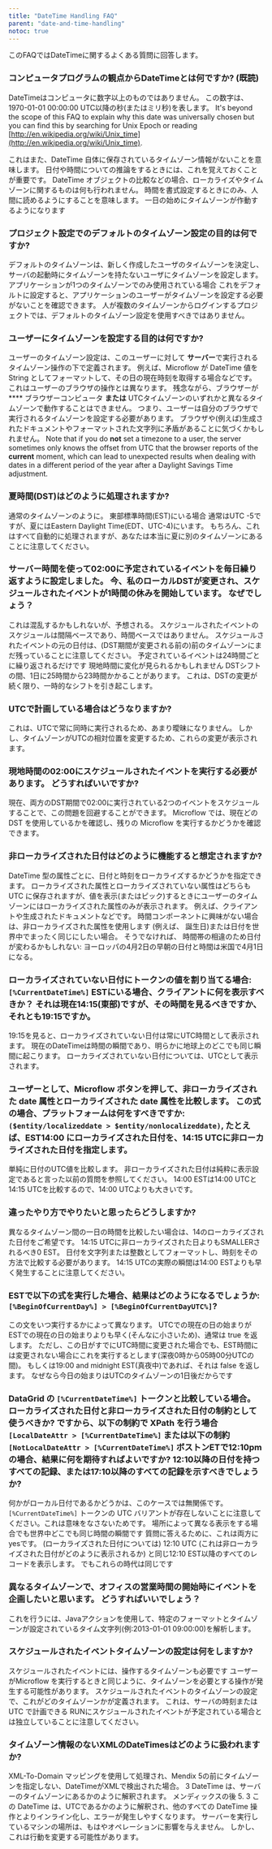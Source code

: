 ```yaml
---
title: "DateTime Handling FAQ"
parent: "date-and-time-handling"
notoc: true
---
```



このFAQではDateTimeに関するよくある質問に回答します。

### コンピュータプログラムの観点からDateTimeとは何ですか? (既読)

DateTimeはコンピュータに数字以上のものではありません。 この数字は、1970-01-01 00:00:00 UTC以降の秒(またはミリ秒)を表します。 It's beyond the scope of this FAQ to explain why this date was universally chosen but you can find this by searching for Unix Epoch or reading [http://en.wikipedia.org/wiki/Unix_time](http://en.wikipedia.org/wiki/Unix_time).

これはまた、DateTime 自体に保存されているタイムゾーン情報がないことを意味します。 日付や時間についての推論をするときには、これを覚えておくことが重要です。 DateTime オブジェクトの比較などの場合、ローカライズやタイムゾーンに関するものは何も行われません。 時間を書式設定するときにのみ、人間に読めるようにすることを意味します。 一日の始めにタイムゾーンが作動するようになります

### プロジェクト設定でのデフォルトのタイムゾーン設定の目的は何ですか?

デフォルトのタイムゾーンは、新しく作成したユーザのタイムゾーンを決定し、サーバの起動時にタイムゾーンを持たないユーザにタイムゾーンを設定します。 アプリケーションが1つのタイムゾーンでのみ使用されている場合 これをデフォルトに設定すると、アプリケーションのユーザーがタイムゾーンを設定する必要がないことを確認できます。 人が複数のタイムゾーンからログインするプロジェクトでは、デフォルトのタイムゾーン設定を使用すべきではありません。

### ユーザーにタイムゾーンを設定する目的は何ですか?

ユーザーのタイムゾーン設定は、このユーザーに対して **サーバー**で実行されるタイムゾーン操作の下で定義されます。 例えば、Microflow が DateTime 値を String としてフォーマットして、その日の現在時刻を取得する場合などです。 これはユーザーのブラウザの操作とは異なります。 残念ながら、ブラウザーが **** ブラウザーコンピュータ **または** UTCタイムゾーンのいずれかと異なるタイムゾーンで動作することはできません。 つまり、ユーザーは自分のブラウザで実行されるタイムゾーンを設定する必要があります。 ブラウザや(例えば)生成されたドキュメントやフォーマットされた文字列に矛盾があることに気づくかもしれません。 Note that if you do **not** set a timezone to a user, the server sometimes only knows the offset from UTC that the browser reports of the **current** moment, which can lead to unexpected results when dealing with dates in a different period of the year after a Daylight Savings Time adjustment.

### 夏時間(DST)はどのように処理されますか?

通常のタイムゾーンのように。 東部標準時間(EST)にいる場合 通常はUTC -5ですが、夏にはEastern Daylight Time(EDT、UTC-4)にいます。 もちろん、これはすべて自動的に処理されますが、あなたは本当に夏に別のタイムゾーンにあることに注意してください。

### サーバー時間を使って02:00に予定されているイベントを毎日繰り返すように設定しました。 今、私のローカルDSTが変更され、スケジュールされたイベントが1時間の休みを開始しています。 なぜでしょう？

これは混乱するかもしれないが、予想される。 スケジュールされたイベントのスケジュールは間隔ベースであり、時間ベースではありません。 スケジュールされたイベントの元の日付は、(DST期間が変更される前の)前のタイムゾーンにまだ残っていることに注意してください。 予定されているイベントは24時間ごとに繰り返されるだけです 現地時間に変化が見られるかもしれません DSTシフトの間、1日に25時間から23時間かかることがあります。 これは、DSTの変更が続く限り、一時的なシフトを引き起こします。

### UTCで計画している場合はどうなりますか?

これは、UTCで常に同時に実行されるため、あまり曖昧になりません。 しかし、タイムゾーンがUTCの相対位置を変更するため、これらの変更が表示されます。

### 現地時間の02:00にスケジュールされたイベントを実行する必要があります。 どうすればいいですか?

現在、両方のDST期間で02:00に実行されている2つのイベントをスケジュールすることで、この問題を回避することができます。 Microflow では、現在どのDST を使用しているかを確認し、残りの Microflow を実行するかどうかを確認できます。

### 非ローカライズされた日付はどのように機能すると想定されますか?

DateTime 型の属性ごとに、日付と時刻をローカライズするかどうかを指定できます。 ローカライズされた属性とローカライズされていない属性はどちらも UTC に保存されますが、値を表示(またはピック)するときにユーザーのタイムゾーンにはローカライズされた属性のみが表示されます。 例えば、クライアントや生成されたドキュメントなどです。 時間コンポーネントに興味がない場合は、非ローカライズされた属性を使用します (例えば、 誕生日)または日付を世界中でまったく同じにしたい場合。 そうでなければ、 時間帯の相違のため日付が変わるかもしれない: ヨーロッパの4月2日の早朝の日付と時間は米国で4月1日になる。

### ローカライズされていない日付にトークンの値を割り当てる場合: `[%CurrentDateTime%]` ESTにいる場合、クライアントに何を表示すべきか？ それは現在14:15(東部)ですが、その時間を見るべきですか、それとも19:15ですか。

19:15を見ると、ローカライズされていない日付は常にUTC時間として表示されます。 現在のDateTimeは時間の瞬間であり、明らかに地球上のどこでも同じ瞬間に起こります。 ローカライズされていない日付については、UTCとして表示されます。

### ユーザーとして、Microflow ボタンを押して、非ローカライズされた date 属性とローカライズされた date 属性を比較します。 この式の場合、プラットフォームは何をすべきですか: `($entity/localizeddate > $entity/nonlocalizeddate)`, たとえば、EST14:00 にローカライズされた日付を、14:15 UTCに非ローカライズされた日付を指定します。

単純に日付のUTC値を比較します。 非ローカライズされた日付は純粋に表示設定であると言った以前の質問を参照してください。 14:00 ESTは14:00 UTCと14:15 UTCを比較するので、14:00 UTCよりも大きいです。

### 違ったやり方でやりたいと思ったらどうしますか?

異なるタイムゾーン間の一日の時間を比較したい場合は、14のローカライズされた日付をご希望です。 14:15 UTCに非ローカライズされた日よりもSMALLERされるべき0 EST。 日付を文字列または整数としてフォーマットし、時刻をその方法で比較する必要があります。 14:15 UTCの実際の瞬間は14:00 ESTよりも早く発生することに注意してください。

### ESTで以下の式を実行した場合、結果はどのようになるでしょうか: `[%BeginOfCurrentDay%] > [%BeginOfCurrentDayUTC%]`?

この文をいつ実行するかによって異なります。 UTCでの現在の日の始まりがESTでの現在の日の始まりよりも早く(そんなに小さいため)、通常は true を返します。 ただし、この日がすでにUTC時間に変更された場合でも、EST時間には変更されない場合にこれを実行するとします(深夜0時から05時00分UTCの間)。 もしくは19:00 and midnight EST(真夜中)であれば、それは false を返します。 なぜなら今日の始まりはUTCのタイムゾーンの1日後だからです

### DataGrid の `[%CurrentDateTime%]` トークンと比較している場合。 ローカライズされた日付と非ローカライズされた日付の制約として使うべきか? ですから、以下の制約で XPath を行う場合 `[LocalDateAttr > [%CurrentDateTime%]` または以下の制約 `[NotLocalDateAttr > [%CurrentDateTime%]` ボストンETで12:10pmの場合、結果に何を期待すればよいですか? 12:10以降の日付を持つすべての記録、または17:10以降のすべての記録を示すべきでしょうか?

何かがローカル日付であるかどうかは、このケースでは無関係です。 `
[%CurrentDateTime%]` トークンの UTC バリアントが存在しないことに注意してください。これは意味をなさないためです。 場所によって異なる表示をする場合でも世界中どこでも同じ時間の瞬間です 質問に答えるために、これは両方にyesです。 (ローカライズされた日付については) 12:10 UTC (これは非ローカライズされた日付がどのように表示されるか) と同じ12:10 EST以降のすべてのレコードを表示します。 でもこれらの時代は同じです

### 異なるタイムゾーンで、オフィスの営業時間の開始時にイベントを企画したいと思います。 どうすればいいでしょう？

これを行うには、Javaアクションを使用して、特定のフォーマットとタイムゾーンが設定されているタイム文字列(例:2013-01-01 09:00:00)を解析します。

### スケジュールされたイベントタイムゾーンの設定は何をしますか?

スケジュールされたイベントには、操作するタイムゾーンも必要です ユーザーがMicroflow を実行するときと同じように、タイムゾーンを必要とする操作が発生する可能性があります。 スケジュールされたイベントのタイムゾーンの設定で、これがどのタイムゾーンかが定義されます。 これは、サーバの時刻または UTC で計画できる RUNにスケジュールされたイベントが予定されている場合とは独立していることに注意してください。

### タイムゾーン情報のないXMLのDateTimesはどのように扱われますか?

XML-To-Domain マッピングを使用して処理され、Mendix 5の前にタイムゾーンを指定しない、DateTimeがXMLで検出された場合。 3 DateTime は、サーバーのタイムゾーンにあるかのように解釈されます。 メンディックスの後 5. 3 この DateTime は、UTCであるかのように解釈され、他のすべての DateTime 操作とよりインライン化し、エラーが発生しやすくなります。 サーバーを実行しているマシンの場所は、もはやオペレーションに影響を与えません。 しかし、これは行動を変更する可能性があります。
